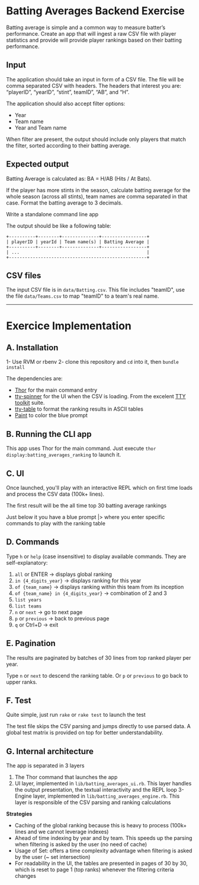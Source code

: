 # Batting Averages Backend Exercise

Batting average is simple and a common way to measure batter’s performance.
Create an app that will ingest a raw CSV file with player statistics and
provide will provide player rankings based on their batting performance.

## Input

The application should take an input in form of a CSV file. The file will be
comma separated CSV with headers. The headers that interest you are: “playerID”,
“yearID”, “stint”, teamID”, “AB”, and “H”.

The application should also accept filter options:
- Year
- Team name
- Year and Team name

When filter are present, the output should include only players that match
the filter, sorted according to their batting average.


## Expected output

Batting Average is calculated as: BA = H/AB (Hits / At Bats).

If the player has more stints in the season, calculate batting average for the
whole season (across all stints), team names are comma separated in that case.
Format the batting average to 3 decimals.

Write a standalone command line app

The output should be like a following table:

```
+----------+--------+--------------+-----------------+
| playerID | yearId | Team name(s) | Batting Average |
+----------+--------+--------------+-----------------+
| ...                                                |
+----------------------------------------------------+
```


## CSV files

The input CSV file is in `data/Batting.csv`. This file includes "teamID", use the
file `data/Teams.csv` to map "teamID" to a team's real name.

---

# Exercice Implementation

## A. Installation

1- Use RVM or rbenv
2- clone this repository and `cd` into it, then `bundle install`

The dependencies are:

+ [Thor](http://whatisthor.com/) for the main command entry
+ [tty-spinner](https://github.com/piotrmurach/tty-spinner) for the UI when the CSV is loading. From the excelent [TTY toolkit](https://ttytoolkit.org/) suite.
+ [tty-table](https://github.com/piotrmurach/tty-table) to format the ranking results in ASCII tables
+ [Paint](https://github.com/janlelis/paint) to color the blue prompt

## B. Running the CLI app

This app uses Thor for the main command. Just execute `thor display:batting_averages_ranking` to launch it.

## C. UI

Once launched, you'll play with an interactive REPL which on first time loads and process the CSV data (100k+ lines).

The first result will be the all time top 30 batting average rankings

Just below it you have a blue prompt |> where you enter specific commands to play with the ranking table

## D. Commands

Type `h` or `help` (case insensitive) to display available commands. They are self-explanatory:

1. `all` or ENTER -> displays global ranking
2. `in {4_digits_year}` -> displays ranking for this year
3. `of {team_name}` -> displays ranking within this team from its inception
4. `of {team_name} in {4_digits_year}` -> combination of 2 and 3
5. `list years`
6. `list teams`
7. `n` or `next` -> go to next page
8. `p` or `previous` -> back to previous page
9. `q` or Ctrl+D -> exit

## E. Pagination

The results are paginated by batches of 30 lines from top ranked player per year.

Type `n` or `next` to descend the ranking table. Or `p` or `previous` to go back to upper ranks.

## F. Test

Quite simple, just run `rake` or `rake test` to launch the test

The test file skips the CSV parsing and jumps directly to use parsed data. A global test matrix is provided on top for better understandability.

## G. Internal architecture

The app is separated in 3 layers

1. The Thor command that launches the app
2. UI layer, implemented in `lib/batting_averages_ui.rb`. This layer handles the output presentation, the textual interactivity and the REPL loop
3- Engine layer, implemented in `lib/batting_averages_engine.rb`. This layer is responsible of the CSV parsing and ranking calculations

**Strategies**

+ Caching of the global ranking because this is heavy to process (100k+ lines and we cannot leverage indexes)
+ Ahead of time indexing by year and by team. This speeds up the parsing when filtering is asked by the user (no need of cache)
+ Usage of Set: offers a time complexity advantage when filtering is asked by the user (~ set intersection)
+ For readability in the UI, the tables are presented in pages of 30 by 30, which is reset to page 1 (top ranks) whenever the filtering criteria changes

